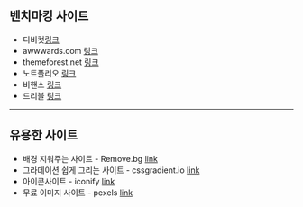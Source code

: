 ## 벤치마킹 사이트

- 디비컷[링크](https://www.dbcut.com/)
- awwwards.com [링크](https://www.awwwards.com/)
- themeforest.net [링크](https://themeforest.net/category/site-templates)
- 노트폴리오 [링크](https://notefolio.net/?type=pick&keywords=UI-UX)
- 비핸스 [링크](https://www.behance.net/galleries/ui-ux)
- 드리블 [링크](https://dribbble.com/shots/popular/web-design)

---

## 유용한 사이트

- 배경 지워주는 사이트 - Remove.bg [link](https://remove.bg)
- 그라데이션 쉽게 그리는 사이트 - cssgradient.io [link](https://cssgradient.io)
- 아이콘사이트 - iconify [link](https://iconify.design)
- 무료 이미지 사이트 - pexels [link](https://pexels.com)
